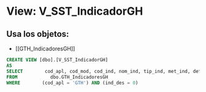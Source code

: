 # View: V_SST_IndicadorGH

## Usa los objetos:
- [[GTH_IndicadoresGH]]

```sql
CREATE VIEW [dbo].[V_SST_IndicadorGH]
AS
SELECT        cod_apl, cod_mod, cod_ind, nom_ind, tip_ind, met_ind, def_ind, fte_ind, uni_med
FROM            dbo.GTH_IndicadoresGH
WHERE        (cod_apl = 'GTH') AND (ind_des = 0)

```
